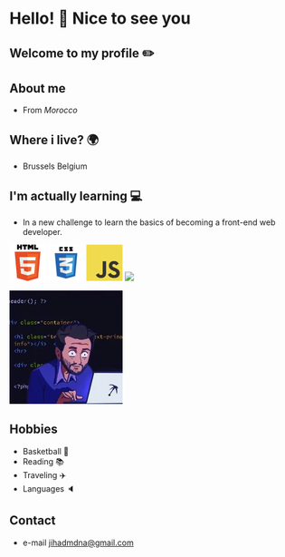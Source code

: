 # Hello! 👋 Nice to see you

## Welcome to my profile ✏️

## About me

- From _Morocco_

## Where i live? 🌍

- Brussels Belgium

## I'm actually learning 💻

- In a new challenge to learn the basics of becoming a front-end web developer.

![logo html](./img/html5logo.png) ![logo css](./img/CSS3logo_64x64.png)
![logo js](./img/jslogo_64x64.png) ![](./img/)

![development](./img/200w.webp)

## Hobbies

- Basketball 🏀
- Reading 📚
- Traveling ✈️
- Languages 🔈

## Contact

- e-mail [jihadmdna@gmail.com](mailto:jihadmdna@gmail.com)

